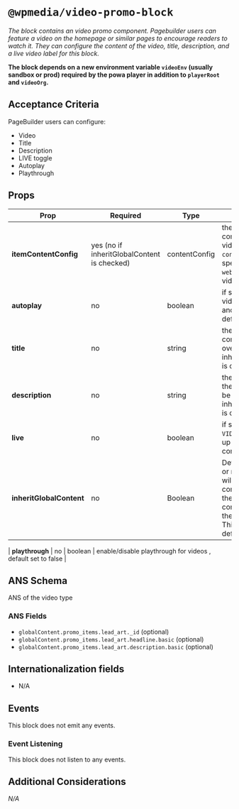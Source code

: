 # `@wpmedia/video-promo-block`
_The block contains an video promo component. Pagebuilder users can feature a video on the homepage or similar pages to encourage readers to watch it. They can configure the content of the video, title, description, and a live video label for this block._

**The block depends on a new environment variable `videoEnv` (usually sandbox or prod) required by the powa player in addition to `playerRoot` and `videoOrg`.**

## Acceptance Criteria
PageBuilder users can configure:
- Video
- Title
- Description
- LIVE toggle
- Autoplay
- Playthrough

## Props
| **Prop** | **Required** | **Type** | **Description** |
|---|---|---|---|
| **itemContentConfig** | yes (no if inheritGlobalContent is checked) | contentConfig | the content source config to fetch a video (ex use `content-api` and specify the `website_url` of a video) |
| **autoplay** | no | boolean | if set to true, the video will auto play and be muted by default |
| **title** | no | string | the title of the component, will be overwritten if inheritGlobalContent is checked  |
| **description** | no | string | the description of the component, will be overwritten if inheritGlobalContent is checked  |
| **live** | no | boolean | if set to true, a `LIVE VIDEO` label will show up on top of the component |
| **inheritGlobalContent** | no | Boolean | Determines whether or not the feature will use global content instead of the provided content config at the feature level. This is used by default. |

| **playthrough** | no | boolean | enable/disable playthrough for videos , default set to false  |

## ANS Schema
ANS of the video type

### ANS Fields
- `globalContent.promo_items.lead_art._id` (optional)
- `globalContent.promo_items.lead_art.headline.basic` (optional)
- `globalContent.promo_items.lead_art.description.basic` (optional)


## Internationalization fields
- N/A

## Events
This block does not emit any events.

### Event Listening
This block does not listen to any events.

## Additional Considerations
_N/A_
